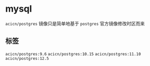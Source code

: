 # mysql

`acicn/postgres` 镜像只是简单地基于 `postgres` 官方镜像修改时区而来

## 标签

`acicn/postgres:9.6`
`acicn/postgres:10.15`
`acicn/postgres:11.10`
`acicn/postgres:12.5`

